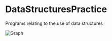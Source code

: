 # DataStructuresPractice
Programs relating to the use of data structures

![Graph](https://drive.google.com/file/d/1hOoGlRbzN0rcD7oTtJd-NQtHouRhEbk0/view?usp=drivesdk)
